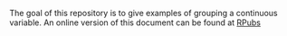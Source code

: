 The goal of this repository is to give examples of grouping a continuous variable.
An online version of this document can be found at [RPubs](http://rpubs.com/pep1024/grouping)
